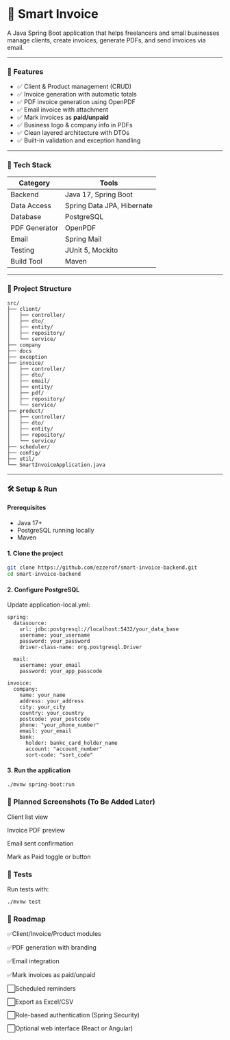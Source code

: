 # 🧾 Smart Invoice

A Java Spring Boot application that helps freelancers and small businesses manage clients, create invoices, generate PDFs, and send invoices via email.

---

### 📌 Features

- ✅ Client & Product management (CRUD)
- ✅ Invoice generation with automatic totals
- ✅ PDF invoice generation using OpenPDF
- ✅ Email invoice with attachment
- ✅ Mark invoices as **paid/unpaid**
- ✅ Business logo & company info in PDFs
- ✅ Clean layered architecture with DTOs
- ✅ Built-in validation and exception handling

---

### 🧱 Tech Stack

| Category          | Tools                              |
|------------------|-------------------------------------|
| Backend          | Java 17, Spring Boot                |
| Data Access      | Spring Data JPA, Hibernate          |
| Database         | PostgreSQL                          |
| PDF Generator    | OpenPDF                             |
| Email            | Spring Mail                         |
| Testing          | JUnit 5, Mockito                    |
| Build Tool       | Maven                               |

---

### 📂 Project Structure
```
src/
├── client/
│   ├── controller/
│   ├── dto/
│   ├── entity/
│   ├── repository/
│   └── service/
├── company
├── docs
├── exception
├── invoice/
│   ├── controller/
│   ├── dto/
│   ├── email/
│   ├── entity/
│   ├── pdf/
│   ├── repository/
│   └── service/
├── product/
│   ├── controller/
│   ├── dto/
│   ├── entity/
│   ├── repository/
│   └── service/
├── scheduler/
├── config/
├── util/
└── SmartInvoiceApplication.java
```

---

### 🛠️ Setup & Run

#### Prerequisites

- Java 17+
- PostgreSQL running locally
- Maven

#### 1. Clone the project

```bash
git clone https://github.com/ezzerof/smart-invoice-backend.git
cd smart-invoice-backend
```
#### 2. Configure PostgreSQL
Update application-local.yml:
```
spring:
  datasource:
    url: jdbc:postgresql://localhost:5432/your_data_base
    username: your_username
    password: your_password
    driver-class-name: org.postgresql.Driver

  mail:
    username: your_email
    password: your_app_passcode

invoice:
  company:
    name: your_name
    address: your_address
    city: your_city
    country: your_country
    postcode: your_postcode
    phone: "your_phone_number"
    email: your_email
    bank:
      holder: bankc_card_holder_name
      account: "account_number"
      sort-code: "sort_code"

```
#### 3. Run the application
```
./mvnw spring-boot:run
```
### 📸 Planned Screenshots (To Be Added Later)
Client list view

Invoice PDF preview

Email sent confirmation

Mark as Paid toggle or button

### 🧪 Tests
Run tests with:
```
./mvnw test
```

### 🚧 Roadmap
 ✅Client/Invoice/Product modules

 ✅PDF generation with branding

 ✅Email integration

 ✅Mark invoices as paid/unpaid

 ⬜Scheduled reminders

 ⬜Export as Excel/CSV

 ⬜Role-based authentication (Spring Security)

 ⬜Optional web interface (React or Angular)
